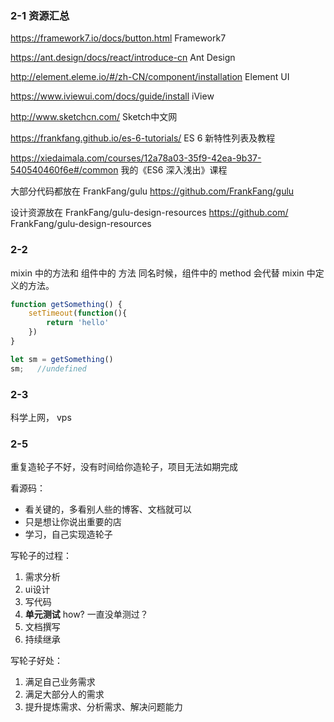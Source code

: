 ### 2-1 资源汇总

https://framework7.io/docs/button.html  Framework7

https://ant.design/docs/react/introduce-cn Ant Design

http://element.eleme.io/#/zh-CN/component/installation Element UI

https://www.iviewui.com/docs/guide/install iView

http://www.sketchcn.com/ Sketch中文网

https://frankfang.github.io/es-6-tutorials/ ES 6 新特性列表及教程

https://xiedaimala.com/courses/12a78a03-35f9-42ea-9b37-540540460f6e#/common 我的《ES6 深入浅出》课程

大部分代码都放在 FrankFang/gulu  https://github.com/FrankFang/gulu

设计资源放在 FrankFang/gulu-design-resources https://github.com/
FrankFang/gulu-design-resources


### 2-2


mixin 中的方法和 组件中的 方法 同名时候，组件中的 method 会代替 mixin 中定义的方法。


```js
function getSomething() {
	setTimeout(function(){
		return 'hello'
	})
}

let sm = getSomething()
sm;   //undefined
```


### 2-3

科学上网， vps



### 2-5

重复造轮子不好，没有时间给你造轮子，项目无法如期完成

看源码：	

- 看关键的，多看别人些的博客、文档就可以	
- 只是想让你说出重要的店
-  学习，自己实现造轮子	


写轮子的过程：

1. 需求分析
2. ui设计
3. 写代码
4. **单元测试**    how? 一直没单测过？
5. 文档撰写
6. 持续继承
   	

写轮子好处：

1. 满足自己业务需求
2. 满足大部分人的需求
3. 提升提炼需求、分析需求、解决问题能力